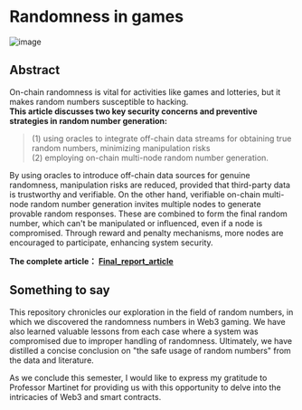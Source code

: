 # Randomness in games
![image](https://github.com/EPJ-coding/bdaf-final/assets/124324882/f67e91d5-b2d9-4398-abdf-7963d88dffd9)

## Abstract 
On-chain randomness is vital for activities like games and lotteries, but it makes random numbers susceptible to hacking.   
**This article discusses two key security concerns and preventive strategies in random number generation:**  
> (1) using oracles to integrate off-chain data streams for obtaining true random numbers, minimizing manipulation risks  
> (2) employing on-chain multi-node random number generation.   
 
By using oracles to introduce off-chain data sources for genuine randomness, manipulation risks are reduced, provided that third-party data is trustworthy and verifiable. On the other hand, verifiable on-chain multi-node random number generation invites multiple nodes to generate provable random responses. These are combined to form the final random number, which can't be manipulated or influenced, even if a node is compromised. Through reward and penalty mechanisms, more nodes are encouraged to participate, enhancing system security. 

**The complete article： [Final_report_article](https://github.com/EPJ-coding/bdaf-final/blob/main/Final_report_article.md)**

## Something to say
This repository chronicles our exploration in the field of random numbers, in which we discovered the randomness numbers in Web3 gaming. We have also learned valuable lessons from each case where a system was compromised due to improper handling of randomness. Ultimately, we have distilled a concise conclusion on "the safe usage of random numbers" from the data and literature.

As we conclude this semester, I would like to express my gratitude to Professor Martinet for providing us with this opportunity to delve into the intricacies of Web3 and smart contracts.
